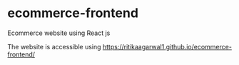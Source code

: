 # ecommerce-frontend
Ecommerce website using React js

The website is accessible using https://ritikaagarwal1.github.io/ecommerce-frontend/
